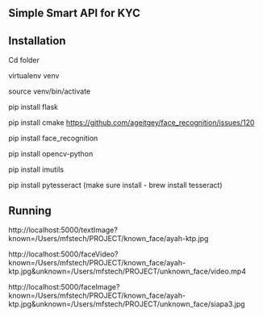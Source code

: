 
Simple Smart API for KYC
------

Installation
------
Cd folder 

virtualenv venv

source venv/bin/activate

pip install flask

pip install cmake
https://github.com/ageitgey/face_recognition/issues/120

pip install face_recognition

pip install opencv-python

pip install imutils

pip install pytesseract
(make sure install - brew install tesseract)


Running
------

http://localhost:5000/textImage?known=/Users/mfstech/PROJECT/known_face/ayah-ktp.jpg

http://localhost:5000/faceVideo?known=/Users/mfstech/PROJECT/known_face/ayah-ktp.jpg&unknown=/Users/mfstech/PROJECT/unknown_face/video.mp4

http://localhost:5000/faceImage?known=/Users/mfstech/PROJECT/known_face/ayah-ktp.jpg&unknown=/Users/mfstech/PROJECT/unknown_face/siapa3.jpg


